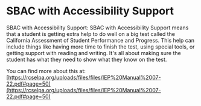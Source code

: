 # SBAC with Accessibility Support
SBAC with Accessibility Support: SBAC with Accessibility Support means that a student is getting extra help to do well on a big test called the California Assessment of Student Performance and Progress. This help can include things like having more time to finish the test, using special tools, or getting support with reading and writing. It's all about making sure the student has what they need to show what they know on the test.

You can find more about this at: [https://rcselpa.org/uploads/files/files/IEP%20Manual%2007-22.pdf#page=50](https://rcselpa.org/uploads/files/files/IEP%20Manual%2007-22.pdf#page=50)
